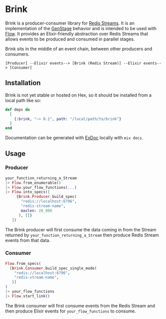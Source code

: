 # Brink
Brink is a producer-consumer library for
[Redis Streams](https://redis.io/topics/streams-intro). It is an implementation
of the [GenStage](https://hexdocs.pm/gen_stage) behavior and is intended to be
used with [Flow](https://hexdocs.pm/flow). It provides an Elixir-friendly
abstraction over Redis Streams that allows events to be produced and consumed
in parallel stages.

Brink sits in the middle of an event chain, between other producers and
consumers.

```
[Producer] --Elixir events--> [Brink (Redis Stream)] --Elixir events--> [Consumer]
```

## Installation

Brink is not yet stable or hosted on Hex, so it should be installed from a local
path like so:

```elixir
def deps do
  [
    {:brink, "~> 0.1", path: "/local/path/to/brink"}
  ]
end
```

Documentation can be generated with [ExDoc](https://github.com/elixir-lang/ex_doc)
locally with `mix docs`.

## Usage
### Producer
``` elixir
your_function_returning_a_Stream
|> Flow.from_enumerable()
|> Flow.your_flow_functions(...)
|> Flow.into_specs([
     {Brink.Producer.build_spec(
       "redis://localhost:6796",
       "redis-stream-name",
       maxlen: 20_000
      ), []}
   ])
```
The Brink producer will first consume the data coming in from the Stream
returned by `your_function_returning_a_Stream` then produce Redis Stream events
from that data.

### Consumer
```elixir
Flow.from_specs(
  [Brink.Consumer.build_spec_single_mode(
    "redis://localhost:6796",
    "redis-stream-name",
   )]
)
|> your_flow_functions
|> Flow.start_link()
```
The Brink consumer will first consume events from the Redis Stream and then
produce Elixir events for `your_flow_functions` to consume.

